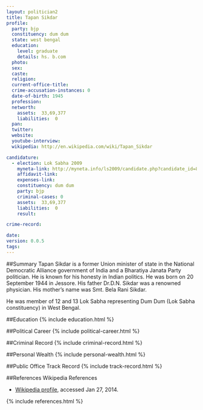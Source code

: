 ```yaml
---
layout: politician2
title: Tapan Sikdar
profile: 
  party: bjp
  constituency: dum dum
  state: west bengal
  education: 
    level: graduate
    details: hs. b.com
  photo: 
  sex: 
  caste: 
  religion: 
  current-office-title: 
  crime-accusation-instances: 0
  date-of-birth: 1945
  profession: 
  networth: 
    assets:  33,69,377
    liabilities:  0
  pan: 
  twitter: 
  website: 
  youtube-interview: 
  wikipedia: http://en.wikipedia.com/wiki/Tapan_Sikdar

candidature: 
  - election: Lok Sabha 2009
    myneta-link: http://myneta.info/ls2009/candidate.php?candidate_id=8140
    affidavit-link: 
    expenses-link: 
    constituency: dum dum 
    party: bjp
    criminal-cases: 0
    assets:  33,69,377
    liabilities:  0
    result:  

crime-record: 

date: 
version: 0.0.5
tags: 
---
```

##Summary
Tapan Sikdar is a former Union minister of state in the National Democratic Alliance government of India and a Bharatiya Janata Party politician. He is known for his honesty in Indian politics. He was born on 20 September 1944 in Jessore. His father Dr.D.N. Sikdar was a renowned physician. His mother’s name was Smt. Bela Rani Sikdar.

He was member of 12 and 13 Lok Sabha representing Dum Dum (Lok Sabha constituency) in West Bengal.


##Education
{% include education.html %}


##Political Career
{% include political-career.html %}


##Criminal Record
{% include criminal-record.html %}


##Personal Wealth
{% include personal-wealth.html %}


##Public Office Track Record
{% include track-record.html %}


##References
Wikipedia References
- [Wikipedia profile]({{page.profile.wikipedia}}), accessed Jan 27, 2014.



{% include references.html %}